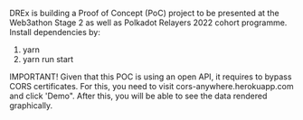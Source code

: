 DREx is building a Proof of Concept (PoC) project to be presented at the Web3athon Stage 2 as well as Polkadot Relayers 2022 cohort programme.
Install dependencies by:
1. yarn
2. yarn run start


IMPORTANT! Given that this POC is using an open API, it requires to bypass CORS certificates. For this, you need to visit cors-anywhere.herokuapp.com and click 'Demo". After this, you will be able to see the data rendered graphically.
